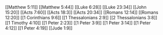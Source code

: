 [[Matthew 5:11]]
[[Matthew 5:44]]
[[Luke 6:28]]
[[Luke 23:34]]
[[John 15:20]]
[[Acts 7:60]]
[[Acts 18:3]]
[[Acts 20:34]]
[[Romans 12:14]]
[[Romans 12:20]]
[[1 Corinthians 9:6]]
[[1 Thessalonians 2:9]]
[[2 Thessalonians 3:8]]
[[1 Timothy 4:10]]
[[1 Peter 2:23]]
[[1 Peter 3:9]]
[[1 Peter 3:14]]
[[1 Peter 4:12]]
[[1 Peter 4:19]]
[[Jude 1:9]]
